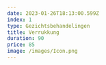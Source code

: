 ```yaml
---
date: 2023-01-26T18:13:00.599Z
index: 1
type: Gezichtsbehandelingen
title: Verrukkung
duration: 90
price: 85
image: /images/Icon.png
---
```

